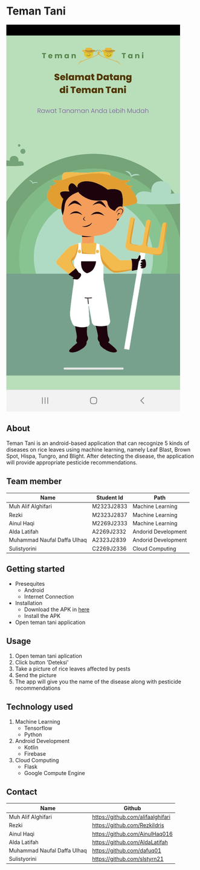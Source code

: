 # Teman Tani
![alt text](https://github.com/teman-tani/.github/blob/main/image_app/Screenshot_20220613-090348_TemanTani.jpg)

## About
Teman Tani is an android-based application that can recognize 5 kinds of diseases on rice leaves using machine learning, namely Leaf Blast, Brown Spot, Hispa, Tungro, and Blight. After detecting the disease, the application will provide appropriate pesticide recommendations.

## Team member
| Name     | Student Id      | Path   
| ------------- | ------------- | --------    |
| Muh Alif Alghifari       | M2323J2833          | Machine Learning   |
| Rezki         | M2323J2837         | Machine Learning  |
| Ainul Haqi         | M2269J2333         | Machine Learning   |
| Alda Latifah         | A2269J2332          | Andorid Development   |
| Muhammad Naufal Daffa Ulhaq         | A2323J2839          | Andorid Development   |
| Sulistyorini          | C2269J2336          | Cloud Computing   |

## Getting started
* Presequites
  * Android
  * Internet Connection
* Installation
  * Download the APK in [here](https://drive.google.com/drive/folders/1TtVnk6q5_Ua3Y-gzn1GP52G79Nc2Tkne)
  * Install the APK
* Open teman tani application

## Usage
1. Open teman tani aplication
2. Click button 'Deteksi'
3. Take a picture of rice leaves affected by pests
4. Send the picture
5. The app will give you the name of the disease along with pesticide recommendations


## Technology used
1. Machine Learning
    * Tensorflow
    * Python
2. Android Development
    * Kotlin
    * Firebase
3. Cloud Computing
    * Flask
    * Google Compute Engine

## Contact

| Name     | Github      | 
| ------------- | ------------- | 
| Muh Alif Alghifari          | https://github.com/alifaalghifari|
| Rezki                       | https://github.com/RezkiIdris   | 
| Ainul Haqi                  | https://github.com/AinulHaq016      | 
| Alda Latifah                | https://github.com/AldaLatifah         | 
| Muhammad Naufal Daffa Ulhaq | https://github.com/dafuq01        |
| Sulistyorini                | https://github.com/slstyrn21|
